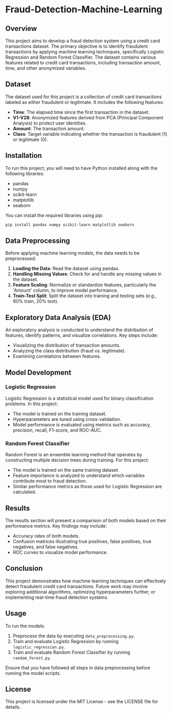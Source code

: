 # Fraud-Detection-Machine-Learning
## Overview

This project aims to develop a fraud detection system using a credit card transactions dataset. The primary objective is to identify fraudulent transactions by applying machine learning techniques, specifically Logistic Regression and Random Forest Classifier. The dataset contains various features related to credit card transactions, including transaction amount, time, and other anonymized variables.

## Dataset

The dataset used for this project is a collection of credit card transactions labeled as either fraudulent or legitimate. It includes the following features:

- **Time**: The elapsed time since the first transaction in the dataset.
- **V1-V28**: Anonymized features derived from PCA (Principal Component Analysis) to protect user identities.
- **Amount**: The transaction amount.
- **Class**: Target variable indicating whether the transaction is fraudulent (1) or legitimate (0).

## Installation

To run this project, you will need to have Python installed along with the following libraries:

- pandas
- numpy
- scikit-learn
- matplotlib
- seaborn

You can install the required libraries using pip:

```bash
pip install pandas numpy scikit-learn matplotlib seaborn
```

## Data Preprocessing

Before applying machine learning models, the data needs to be preprocessed:

1. **Loading the Data**: Read the dataset using pandas.
2. **Handling Missing Values**: Check for and handle any missing values in the dataset.
3. **Feature Scaling**: Normalize or standardize features, particularly the 'Amount' column, to improve model performance.
4. **Train-Test Split**: Split the dataset into training and testing sets (e.g., 80% train, 20% test).

## Exploratory Data Analysis (EDA)

An exploratory analysis is conducted to understand the distribution of features, identify patterns, and visualize correlations. Key steps include:

- Visualizing the distribution of transaction amounts.
- Analyzing the class distribution (fraud vs. legitimate).
- Examining correlations between features.

## Model Development

### Logistic Regression

Logistic Regression is a statistical model used for binary classification problems. In this project:

- The model is trained on the training dataset.
- Hyperparameters are tuned using cross-validation.
- Model performance is evaluated using metrics such as accuracy, precision, recall, F1-score, and ROC-AUC.

### Random Forest Classifier

Random Forest is an ensemble learning method that operates by constructing multiple decision trees during training. For this project:

- The model is trained on the same training dataset.
- Feature importance is analyzed to understand which variables contribute most to fraud detection.
- Similar performance metrics as those used for Logistic Regression are calculated.

## Results

The results section will present a comparison of both models based on their performance metrics. Key findings may include:

- Accuracy rates of both models.
- Confusion matrices illustrating true positives, false positives, true negatives, and false negatives.
- ROC curves to visualize model performance.

## Conclusion

This project demonstrates how machine learning techniques can effectively detect fraudulent credit card transactions. Future work may involve exploring additional algorithms, optimizing hyperparameters further, or implementing real-time fraud detection systems.

## Usage

To run the models:

1. Preprocess the data by executing `data_preprocessing.py`.
2. Train and evaluate Logistic Regression by running `logistic_regression.py`.
3. Train and evaluate Random Forest Classifier by running `random_forest.py`.

Ensure that you have followed all steps in data preprocessing before running the model scripts.

## License

This project is licensed under the MIT License - see the LICENSE file for details.
